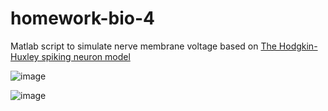 # homework-bio-4
Matlab script to simulate nerve membrane voltage based on [The Hodgkin-Huxley spiking neuron model](https://en.wikipedia.org/wiki/Hodgkin%E2%80%93Huxley_model)

![image](https://github.com/jNullj/homework-bio-4/assets/15849761/ce321e82-14e9-4c9a-9298-974257f7cb0c)

![image](https://github.com/jNullj/homework-bio-4/assets/15849761/87cd54df-14db-4c71-ad88-93755f6a8760)
